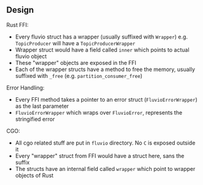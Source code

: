 ## Design

Rust FFI:
- Every fluvio struct has a wrapper (usually suffixed with `Wrapper`) e.g. `TopicProducer` will have a `TopicProducerWrapper`
- Wrapper struct would have a field called `inner` which points to actual fluvio object
- These "wrapper" objects are exposed in the FFI
- Each of the wrapper structs have a method to free the memory, usually suffixed with `_free` (e.g. `partition_consumer_free`) 

Error Handling:
- Every FFI method takes a pointer to an error struct (`FluvioErrorWrapper`) as the last parameter
- `FluvioErrorWrapper` which wraps over `FluvioError`, represents the stringified error

CGO:
- All cgo related stuff are put in `fluvio` directory. No `C` is exposed outside it
- Every "wrapper" struct from FFI would have a struct here, sans the suffix
- The structs have an internal field called `wrapper` which point to wrapper objects of Rust
